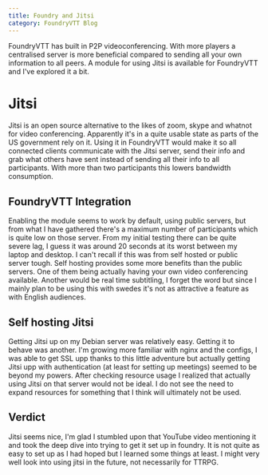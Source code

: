 ```yaml
---
title: Foundry and Jitsi
category: FoundryVTT Blog
---
```

FoundryVTT has built in P2P videoconferencing. With more players a centralised server is more beneficial compared to sending all your own information to all peers. A module for using Jitsi is available for FoundryVTT and I've explored it a bit.

# Jitsi
Jitsi is an open source alternative to the likes of zoom, skype and whatnot for video conferencing. Apparently it's in a quite usable state as parts of the US government rely on it. Using it in FoundryVTT would make it so all connected clients communicate with the Jitsi server, send their info and grab what others have sent instead of sending all their info to all participants. With more than two participants this lowers bandwidth consumption.

## FoundryVTT Integration
Enabling the module seems to work by default, using public servers, but from what I have gathered there's a maximum number of participants which is quite low on those server. From my initial testing there can be quite severe lag, I guess it was around 20 seconds at its worst between my laptop and desktop. I can't recall if this was from self hosted or public server tough. Self hosting provides some more benefits than the public servers. One of them being actually having your own video conferencing available. Another would be real time subtitling, I forget the word but since I mainly plan to be using this with swedes it's not as attractive a feature as with English audiences.

## Self hosting Jitsi
Getting Jitsi up on my Debian server was relatively easy. Getting it to behave was another. I'm growing more familiar with nginx and the configs, I was able to get SSL upp thanks to this little adventure but actually getting Jitsi upp with authentication (at least for setting up meetings) seemed to be beyond my powers.
After checking resource usage I realized that actually using Jitsi on that server would not be ideal. I do not see the need to expand resources for something that I think will ultimately not be used.

## Verdict
Jitsi seems nice, I'm glad I stumbled upon that YouTube video mentioning it and took the deep dive into trying to get it set up in foundry. It is not quite as easy to set up as I had hoped but I learned some things at least. I might very well look into using jitsi in the future, not necessarily for TTRPG.

